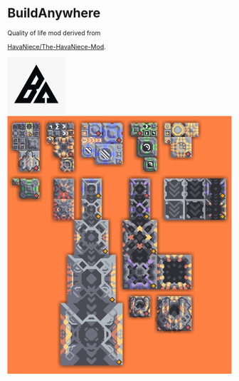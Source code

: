 # BuildAnywhere

Quality of life mod derived from

[HavaNiece/The-HavaNiece-Mod](https://github.com/HavaNiece/The-HavaNiece-Mod).

![Logo](https://github.com/HavaNiece/BuildAnywhere/blob/main/icon.png)
![Example](https://github.com/HavaNiece/BuildAnywhere/blob/main/img/example.jpg)
